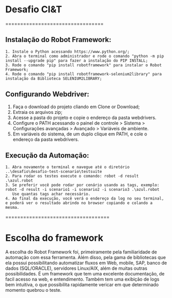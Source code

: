 # Desafio CI&T
=================================
## Instalação do Robot Framework:
    1. Instale o Python acessando https://www.python.org/;
    2. Abra o terminal como administrador e rode o comando "python -m pip install --upgrade pip" para fazer a instalação do PIP INSTALL;
    3. Rode o comando "pip install robotframework" para instalar o Robot Framework;
    4. Rode o comando "pip install robotframework-selenium2library" para instalação da Biblioteca SELENIUM2LIBRARY;

## Configurando Webdriver:
   1. Faça o download do projeto cliando em Clone or Download;
   2. Extraia os arquivos zip;
   3. Acesse a pasta do projeto e copie o endereço da pasta webdrivers.
   4. Configure o PATH acessando o painel de controle > Sistema > Configurações avançadas > Avançado > Variáveis de ambiente.
   5. Em variáveis do sistema, de um duplo clique em PATH, e cole o endereço da pasta webdrivers.

## Execução da Automação:
    1. Abra novamente o terminal e navegue até o diretório ..\desafio\desafio-test-scenario\testsuite
    2. Para rodar os testes execute o comando: robot -d result .\azul.robot
    3. Se preferir você pode rodar por cenário usando as tags, exemplo: robot -d result -i scenario1 -i scenario2 -i scenario3 .\azul.robot
       Use quantas tags achar necessário.
    4. Ao final da execução, você verá o endereço da log no seu terminal, e poderá ver o resultado abrindo no browser copiando e colando a mesma.
===================================

# Escolha do framework

A escolha do Robot Framework foi, primeiramente pela familiaridade de automação com essa ferramenta. Além disso, pela gama de bibliotecas que ela possui possibilitando automatizar fluxos em Web, mobile, SAP, banco de dados (SQL/ORACLE), servidores Linux/AIX, além de muitas outras possibilidades. É um framework que tem uma excelente documentação, de facil acesso na web, e entendimento. Também tem uma exibição de logs bem intuitiva, o que possibilita rapidamente vericar em que determinado momento quebrou o teste.